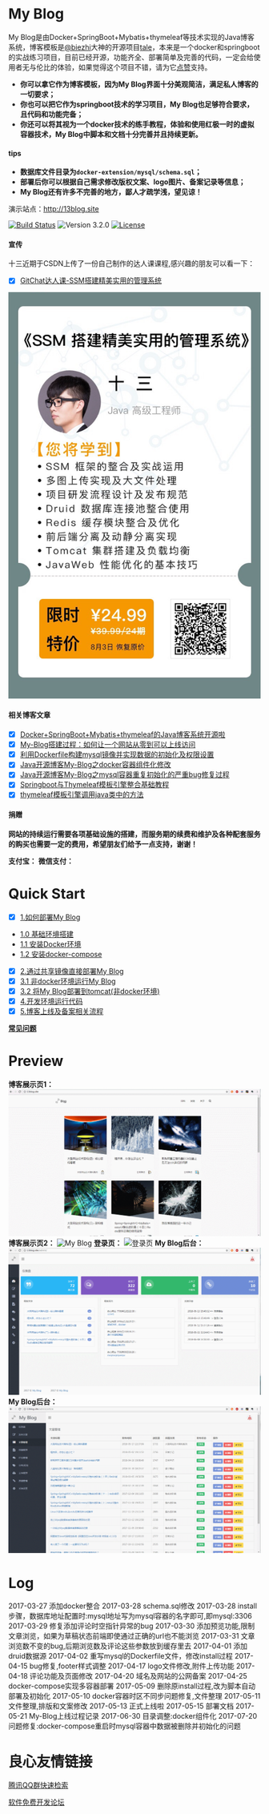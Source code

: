 # My Blog

My Blog是由Docker+SpringBoot+Mybatis+thymeleaf等技术实现的Java博客系统，博客模板是[@biezhi](https://github.com/biezhi)大神的开源项目[tale](https://github.com/otale/tale)，本来是一个docker和springboot的实战练习项目，目前已经开源，功能齐全、部署简单及完善的代码，一定会给使用者无与伦比的体验，如果觉得这个项目不错，请为它[点赞](https://github.com/ZHENFENG13/My-Blog/stargazers)支持。

- **你可以拿它作为博客模板，因为My Blog界面十分美观简洁，满足私人博客的一切要求；**
- **你也可以把它作为springboot技术的学习项目，My Blog也足够符合要求，且代码和功能完备；**
- **你还可以将其视为一个docker技术的练手教程，体验和使用红极一时的虚拟容器技术，My Blog中脚本和文档十分完善并且持续更新。**

#### tips

- **数据库文件目录为```docker-extension/mysql/schema.sql```；**
- **部署后你可以根据自己需求修改版权文案、logo图片、备案记录等信息；**
- **My Blog还有许多不完善的地方，鄙人才疏学浅，望见谅！**

演示站点：http://13blog.site

[![Build Status](https://travis-ci.org/ZHENFENG13/My-Blog.svg?branch=master)](https://travis-ci.org/ZHENFENG13/My-Blog)
![Version 3.2.0](https://img.shields.io/badge/version-3.2.0-yellow.svg)
[![License](https://img.shields.io/badge/license-apache-blue.svg)](https://github.com/ZHENFENG13/My-Blog/blob/master/LICENSE)

#### 宣传

十三近期于CSDN上传了一份自己制作的达人课课程,感兴趣的朋友可以看一下：

* [x] [GitChat达人课-SSM搭建精美实用的管理系统](https://gitbook.cn/gitchat/column/5b4dae389bcda53d07056bc9)

![gitchat](https://raw.githubusercontent.com/ZHENFENG13/resource/master/images/2018-07-19/gitchat.png)

#### 相关博客文章

* [x] [Docker+SpringBoot+Mybatis+thymeleaf的Java博客系统开源啦](http://www.cnblogs.com/han-1034683568/p/6840493.html)
* [x] [My-Blog搭建过程：如何让一个网站从零到可以上线访问](http://www.cnblogs.com/han-1034683568/p/6885545.html)
* [x] [利用Dockerfile构建mysql镜像并实现数据的初始化及权限设置](http://www.cnblogs.com/han-1034683568/p/6941337.html)
* [x] [Java开源博客My-Blog之docker容器组件化修改](http://www.cnblogs.com/han-1034683568/p/7102765.html)
* [x] [Java开源博客My-Blog之mysql容器重复初始化的严重bug修复过程](http://www.cnblogs.com/han-1034683568/p/7231895.html)
* [x] [Springboot与Thymeleaf模板引擎整合基础教程](http://www.cnblogs.com/han-1034683568/p/7520012.html)
* [x] [thymeleaf模板引擎调用java类中的方法](http://www.cnblogs.com/han-1034683568/p/7527564.html)

#### 捐赠

**网站的持续运行需要各项基础设施的搭建，而服务期的续费和维护及各种配套服务的购买也需要一定的费用，希望朋友们给予一点支持，谢谢！**

**支付宝：** **微信支付：** 

# Quick Start

* [x] [1.如何部署My Blog](https://github.com/ZHENFENG13/My-Blog/wiki/1-%E5%A6%82%E4%BD%95%E9%83%A8%E7%BD%B2My-Blog)
 - [1.0 基础环境搭建](https://github.com/ZHENFENG13/My-Blog/wiki/1.0-%E5%9F%BA%E7%A1%80%E7%8E%AF%E5%A2%83)
 - [1.1 安装Docker环境](https://github.com/ZHENFENG13/My-Blog/wiki/1.1-安装Docker环境)
 - [1.2 安装docker-compose](https://github.com/ZHENFENG13/My-Blog/wiki/1.2-%E5%AE%89%E8%A3%85docker-compose)
* [x] [2.通过共享镜像直接部署My Blog](https://github.com/ZHENFENG13/My-Blog/wiki/2-%E9%80%9A%E8%BF%87%E5%85%B1%E4%BA%AB%E9%95%9C%E5%83%8F%E7%9B%B4%E6%8E%A5%E9%83%A8%E7%BD%B2My-Blog)
* [x] [3.1 非docker环境运行My Blog](https://github.com/ZHENFENG13/My-Blog/wiki/3.1-%E9%9D%9Edocker%E7%8E%AF%E5%A2%83%E8%BF%90%E8%A1%8CMy-Blog)
* [x] [3.2 将My Blog部署到tomcat(非docker环境)](https://github.com/ZHENFENG13/My-Blog/wiki/3.2-%E5%B0%86My-Blog%E9%83%A8%E7%BD%B2%E5%88%B0tomcat(%E9%9D%9Edocker%E7%8E%AF%E5%A2%83))
* [x] [4.开发环境运行代码](https://github.com/ZHENFENG13/My-Blog/wiki/4-%E5%BC%80%E5%8F%91%E7%8E%AF%E5%A2%83%E8%BF%90%E8%A1%8C%E4%BB%A3%E7%A0%81)
* [x] [5.博客上线及备案相关流程](https://github.com/ZHENFENG13/My-Blog/wiki/%E4%B8%8A%E7%BA%BF%E5%8F%8A%E5%A4%87%E6%A1%88%E7%9B%B8%E5%85%B3)

[**常见问题**](https://github.com/ZHENFENG13/My-Blog/wiki/%E5%B8%B8%E8%A7%81%E9%97%AE%E9%A2%98)

# Preview

**博客展示页1：**
![My Blog](https://raw.githubusercontent.com/ZHENFENG13/resource/master/images/2018-06-13/my-blog-2.gif)
**博客展示页2：**
![My Blog](https://raw.githubusercontent.com/ZHENFENG13/resource/master/images/2018-06-13/my-blog-1.gif)
**登录页：**
![登录页](http://images2015.cnblogs.com/blog/859549/201705/859549-20170511122916004-738411708.png)
**My Blog后台：**
![My Blog](https://raw.githubusercontent.com/ZHENFENG13/resource/master/images/2018-06-13/My-Blog-admin-1.gif)
**My Blog后台：**
![My Blog](https://raw.githubusercontent.com/ZHENFENG13/resource/master/images/2018-06-13/My-Blog-admin-2.gif)

# Log

2017-03-27 添加docker整合 
2017-03-28 schema.sql修改 
2017-03-28 install步骤，数据库地址配置时:mysql地址写为mysql容器的名字即可,即mysql:3306 
2017-03-29 修复添加评论时空指针异常的bug 
2017-03-30 添加预览功能,限制文章浏览，如果为草稿状态前端即使通过正确的url也不能浏览 
2017-03-31 文章浏览数不变的bug,后期浏览数及评论这些参数放到缓存里去 
2017-04-01 添加druid数据源 
2017-04-02 重写mysql的Dockerfile文件，修改install过程 
2017-04-15 bug修复,footer样式调整 
2017-04-17 logo文件修改,附件上传功能 
2017-04-18 评论功能及页面修改 
2017-04-20 域名及网站的公网备案 
2017-04-25 docker-compose实现多容器部署 
2017-05-09 删除原install过程,改为脚本自动部署及初始化 
2017-05-10 docker容器时区不同步问题修复,文件整理 
2017-05-11 文件整理,排版和文案修改 
2017-05-13 正式上线啦 
2017-05-15 部署文档 
2017-05-21 My-Blog上线过程记录 
2017-06-30 目录调整:docker组件化 
2017-07-20 问题修复:docker-compose重启时mysql容器中数据被删除并初始化的问题 


 # 良心友情链接

[腾讯QQ群快速检索](http://u.720life.cn/s/8cf73f7c)

[软件免费开发论坛](http://u.720life.cn/s/bbb01dc0)